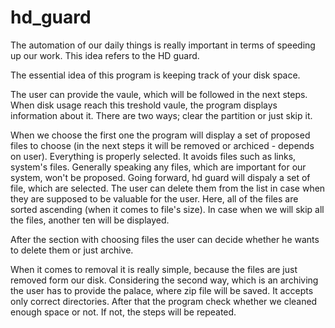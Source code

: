 # hd_guard

The automation of our daily things is really important in terms of speeding up our work. This idea refers to the HD guard.

The essential idea of this program is keeping track of your disk space. 

The user can provide the vaule, which will be followed in the next steps. When disk usage reach this treshold vaule, the program displays information about it.
There are two ways; clear the partition or just skip it.

When we choose the first one the program will display a set of proposed files to choose (in the next steps it will be removed or archiced - depends on user). Everything is properly selected. It avoids files such as links, system's files. Generally speaking any files, which are important for our system, won't be proposed. 
Going forward, hd guard will dispaly a set of file, which are selected. The user can delete them from the list in case when they are supposed to be valuable for the user. Here, all of the files are sorted ascending (when it comes to file's size). In case when we will skip all the files, another ten will be displayed.

After the section with choosing files the user can decide whether he wants to delete them or just archive.

When it comes to removal it is really simple, because the files are just removed form our disk.
Considering the second way, which is an archiving the user has to provide the palace, where zip file will be saved. It accepts only correct directories.
After that the program check whether we cleaned enough space or not. If not, the steps will be repeated.

